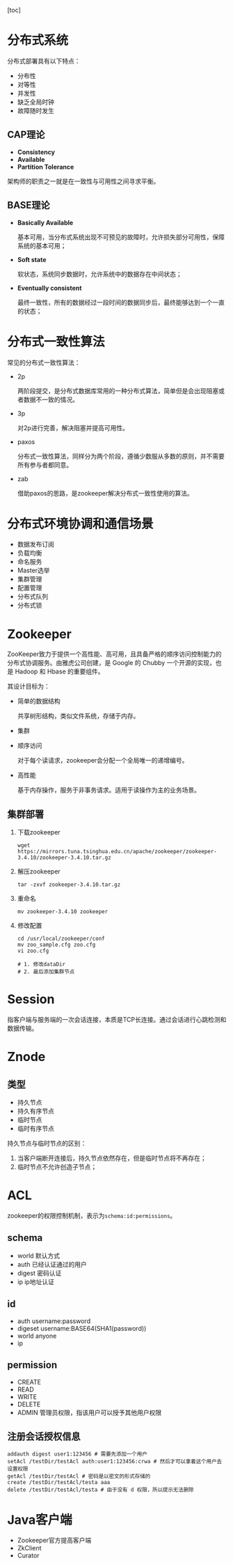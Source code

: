 [toc]

# 分布式系统

分布式部署具有以下特点：

- 分布性
- 对等性
- 并发性
- 缺乏全局时钟
- 故障随时发生

## CAP理论

- **Consistency**
- **Available**
- **Partition Tolerance**

架构师的职责之一就是在一致性与可用性之间寻求平衡。

## BASE理论

- **Basically Available**

  基本可用，当分布式系统出现不可预见的故障时，允许损失部分可用性，保障系统的基本可用；

- **Soft state**

  软状态，系统同步数据时，允许系统中的数据存在中间状态；

- **Eventually consistent**	

  最终一致性，所有的数据经过一段时间的数据同步后，最终能够达到一个一直的状态；

# 分布式一致性算法

常见的分布式一致性算法：

- 2p

  两阶段提交，是分布式数据库常用的一种分布式算法，简单但是会出现阻塞或者数据不一致的情况。

- 3p

  对2p进行完善，解决阻塞并提高可用性。

- paxos

  分布式一致性算法，同样分为两个阶段，遵循少数服从多数的原则，并不需要所有参与者都同意。

- zab

  借助paxos的思路，是zookeeper解决分布式一致性使用的算法。

# 分布式环境协调和通信场景

- 数据发布订阅
- 负载均衡
- 命名服务
- Master选举
- 集群管理
- 配置管理
- 分布式队列
- 分布式锁

# Zookeeper

ZooKeeper致力于提供一个高性能、高可用，且具备严格的顺序访问控制能力的分布式协调服务。由雅虎公司创建，是 Google 的 Chubby 一个开源的实现，也是 Hadoop 和 Hbase 的重要组件。

其设计目标为：

- 简单的数据结构

  共享树形结构，类似文件系统，存储于内存。

- 集群

- 顺序访问

  对于每个读请求，zookeeper会分配一个全局唯一的递增编号。

- 高性能

  基于内存操作，服务于非事务请求。适用于读操作为主的业务场景。

## 集群部署

 1. 下载zookeeper

    ``` shell
    wget https://mirrors.tuna.tsinghua.edu.cn/apache/zookeeper/zookeeper-3.4.10/zookeeper-3.4.10.tar.gz
    ```

 2. 解压zookeeper

    ``` shell
    tar -zxvf zookeeper-3.4.10.tar.gz
    ```

 3. 重命名

    ``` shell
    mv zookeeper-3.4.10 zookeeper
    ```

 4. 修改配置

    ``` shell
    cd /usr/local/zookeeper/conf
    mv zoo_sample.cfg zoo.cfg
    vi zoo.cfg
    
    # 1. 修改dataDir
    # 2. 最后添加集群节点
    ```

# Session

指客户端与服务端的一次会话连接，本质是TCP长连接。通过会话进行心跳检测和数据传输。

# Znode

## 类型

- 持久节点
- 持久有序节点
- 临时节点
- 临时有序节点

持久节点与临时节点的区别：

1. 当客户端断开连接后，持久节点依然存在，但是临时节点将不再存在；
2. 临时节点不允许创造子节点；

# ACL

zookeeper的权限控制机制，表示为`schema:id:permissions`。

## schema

- world	默认方式
- auth	已经认证通过的用户
- digest	密码认证
- ip	ip地址认证

## id

- auth	username:password
- digeset	username:BASE64(SHA1(password))
- world	anyone
- ip

## permission

- CREATE
- READ
- WRITE
- DELETE
- ADMIN	管理员权限，指该用户可以授予其他用户权限

## 注册会话授权信息

``` shell
addauth digest user1:123456 # 需要先添加一个用户
setAcl /testDir/testAcl auth:user1:123456:crwa # 然后才可以拿着这个用户去设置权限
getAcl /testDir/testAcl # 密码是以密文的形式存储的
create /testDir/testAcl/testa aaa
delete /testDir/testAcl/testa # 由于没有 d 权限，所以提示无法删除
```

# Java客户端

- Zookeeper官方提高客户端
- ZkClient
- Curator
